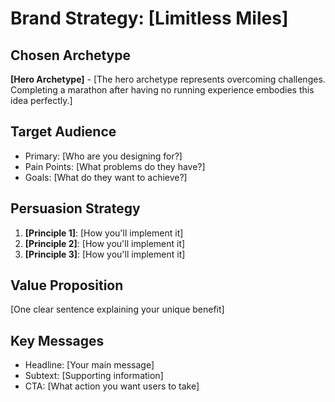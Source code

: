 # Brand Strategy: [Limitless Miles]

## Chosen Archetype
**[Hero Archetype]** - [The hero archetype represents overcoming challenges. Completing a marathon after having no running experience embodies this idea perfectly.]

## Target Audience
- Primary: [Who are you designing for?]
- Pain Points: [What problems do they have?]
- Goals: [What do they want to achieve?]

## Persuasion Strategy
1. **[Principle 1]**: [How you'll implement it]
2. **[Principle 2]**: [How you'll implement it]
3. **[Principle 3]**: [How you'll implement it]

## Value Proposition
[One clear sentence explaining your unique benefit]

## Key Messages
- Headline: [Your main message]
- Subtext: [Supporting information]
- CTA: [What action you want users to take]
